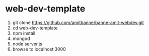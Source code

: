 # web-dev-template

1. git clone https://github.com/amitbanne/banne-amit-webdev.git
1. cd web-dev-template
1. npm install
1. mongod
1. node server.js
1. browse to localhost:3000
